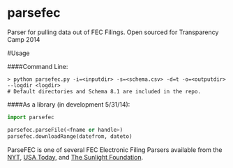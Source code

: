 parsefec
========

Parser for pulling data out of FEC Filings.  Open sourced for Transparency Camp 2014


#Usage

####Command Line:

    > python parsefec.py -i=<inputdir> -s=<schema.csv> -d=t -o=<outputdir> --logdir <logdir>
    # Default directories and Schema 8.1 are included in the repo.

####As a library (in development 5/31/14):

```python
import parsefec

parsefec.parseFile(<fname or handle>)
parsefec.downloadRange(datefrom, dateto)

```

ParseFEC is one of several FEC Electronic Filing Parsers available from the [NYT](https://github.com/NYTimes/Fech), [USA Today](https://github.com/cschnaars/FEC-Scraper), and [The Sunlight Foundation](https://github.com/jsfenfen/read_FEC).



